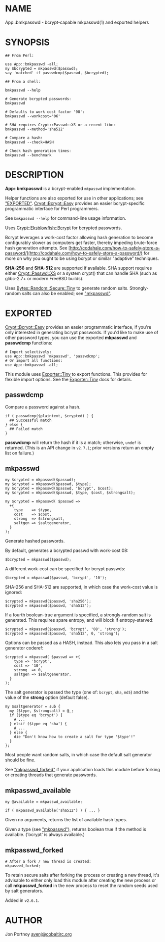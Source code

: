 # NAME

App::bmkpasswd - bcrypt-capable mkpasswd(1) and exported helpers

# SYNOPSIS

    ## From Perl:

    use App::bmkpasswd -all;
    my $bcrypted = mkpasswd($passwd);
    say 'matched' if passwdcmp($passwd, $bcrypted);

    ## From a shell:

    bmkpasswd --help
    
    # Generate bcrypted passwords:
    bmkpasswd

    # Defaults to work cost factor '08':
    bmkpasswd --workcost='06'

    # SHA requires Crypt::Passwd::XS or a recent libc:
    bmkpasswd --method='sha512'
    
    # Compare a hash:
    bmkpasswd --check=HASH

    # Check hash generation times:
    bmkpasswd --benchmark

# DESCRIPTION

**App::bmkpasswd** is a bcrypt-enabled `mkpasswd` implementation.

Helper functions are also exported for use in other applications; see
["EXPORTED"](#exported).
[Crypt::Bcrypt::Easy](https://metacpan.org/pod/Crypt::Bcrypt::Easy) provides an easier bcrypt-specific
programmatic interface for Perl programmers.

See `bmkpasswd --help` for command-line usage information.

Uses [Crypt::Eksblowfish::Bcrypt](https://metacpan.org/pod/Crypt::Eksblowfish::Bcrypt) for bcrypted passwords.

Bcrypt leverages a work-cost factor allowing hash generation
to become configurably slower as computers get faster, thereby
impeding brute-force hash generation attempts.
See [http://codahale.com/how-to-safely-store-a-password/](http://codahale.com/how-to-safely-store-a-password/) for more
on why you ought to be using bcrypt or similar "adaptive" techniques.

**SHA-256** and **SHA-512** are supported if available. SHA support requires
either [Crypt::Passwd::XS](https://metacpan.org/pod/Crypt::Passwd::XS) or a system crypt() that can handle SHA (such as
glibc-2.7+ or modern FreeBSD builds).

Uses [Bytes::Random::Secure::Tiny](https://metacpan.org/pod/Bytes::Random::Secure::Tiny) to generate random salts. Strongly-random salts
can also be enabled; see ["mkpasswd"](#mkpasswd).

# EXPORTED

[Crypt::Bcrypt::Easy](https://metacpan.org/pod/Crypt::Bcrypt::Easy) provides an easier programmatic interface, if you're
only interested in generating bcrypt passwords.  If you'd like to make use of
other password types, you can use the exported **mkpasswd** and **passwdcmp**
functions:

    # Import selectively:
    use App::bmkpasswd 'mkpasswd', 'passwdcmp';
    # Or import all functions:
    use App::bmkpasswd -all;

This module uses [Exporter::Tiny](https://metacpan.org/pod/Exporter::Tiny) to export functions. This provides for
flexible import options. See the [Exporter::Tiny](https://metacpan.org/pod/Exporter::Tiny) docs for details.

## passwdcmp

Compare a password against a hash.

    if ( passwdcmp($plaintext, $crypted) ) {
      ## Successful match
    } else {
      ## Failed match
    }

**passwdcmp** will return the hash if it is a match; otherwise, `undef`
is returned. (This is an API change in `v2.7.1`; prior versions return
an empty list on failure.)

## mkpasswd

    my $crypted = mkpasswd($passwd);
    my $crypted = mkpasswd($passwd, $type);
    my $crypted = mkpasswd($passwd, 'bcrypt', $cost);
    my $crypted = mkpasswd($passwd, $type, $cost, $strongsalt);

    my $crypted = mkpasswd( $passwd => 
      +{
        type    => $type,
        cost    => $cost,
        strong  => $strongsalt,
        saltgen => $saltgenerator,
      }
    );

Generate hashed passwords.

By default, generates a bcrypted passwd with work-cost 08:

    $bcrypted = mkpasswd($passwd);

A different work-cost can be specified for bcrypt passwds:

    $bcrypted = mkpasswd($passwd, 'bcrypt', '10');

SHA-256 and SHA-512 are supported, in which case the work-cost value is ignored:

    $crypted = mkpasswd($passwd, 'sha256');
    $crypted = mkpasswd($passwd, 'sha512');

If a fourth boolean-true argument is specified, a strongly-random salt is
generated. This requires spare entropy, and will block if entropy-starved:

    $crypted = mkpasswd($passwd, 'bcrypt', '08', 'strong');
    $crypted = mkpasswd($passwd, 'sha512', 0, 'strong');

Options can be passed as a HASH, instead. This also lets you pass in a salt
generator coderef:

    $crypted = mkpasswd( $passwd => +{
        type => 'bcrypt',
        cost => '10',
        strong  => 0,
        saltgen => $saltgenerator,
      }
    );

The salt generator is passed the type (one of: `bcrypt`, `sha`, `md5`) and
the value of the **strong** option (default false).

    my $saltgenerator = sub {
      my ($type, $strongsalt) = @_;
      if ($type eq 'bcrypt') {
        # ...
      } elsif ($type eq 'sha') {
        # ...
      } else {
        die "Don't know how to create a salt for type '$type'!"
      }
    };

Most people want random salts, in which case the default salt generator
should be fine.

See ["mkpasswd\_forked"](#mkpasswd_forked) if your application loads this module before forking
or creating threads that generate passwords.

## mkpasswd\_available

    my @available = mkpasswd_available;

    if ( mkpasswd_available('sha512') ) { ... }

Given no arguments, returns the list of available hash types.

Given a type (see ["mkpasswd"](#mkpasswd)), returns boolean true if the method is available. ('bcrypt' is
always available.)

## mkpasswd\_forked

    # After a fork / new thread is created:
    mkpasswd_forked;

To retain secure salts after forking the process or creating a new thread, 
it's advisable to either only load this module after creating the new process
or call **mkpasswd\_forked** in the new process to reset the random seeds used
by salt generators.

Added in `v2.6.1`.

# AUTHOR

Jon Portnoy <avenj@cobaltirc.org>
